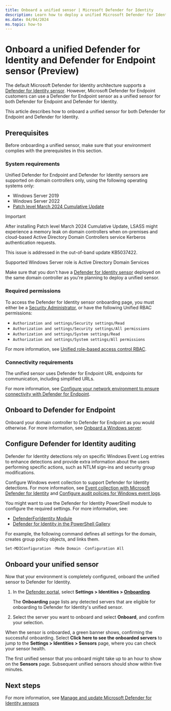 ```yaml
---
title: Onboard a unified sensor | Microsoft Defender for Identity
description: Learn how to deploy a unified Microsoft Defender for Identity and Microsoft Defender for Endpoint sensor.
ms.date: 04/04/2024
ms.topic: how-to
---
```


# Onboard a unified Defender for Identity and Defender for Endpoint sensor (Preview)

The default Microsoft Defender for Identity architecture supports a [Defender for Identity sensor](deploy-defender-identity.md). However, Microsoft Defender for Endpoint customers can use a Defender for Endpoint sensor as a unified sensor for both Defender for Endpoint and Defender for Identity.

This article describes how to onboard a unified sensor for both Defender for Endpoint and Defender for Identity.

## Prerequisites

Before onboarding a unified sensor, make sure that your environment complies with the prerequisites in this section.

### System requirements

Unified Defender for Endpoint and Defender for Identity sensors are supported on domain controllers only, using the following operating systems only:

- Windows Server 2019
- Windows Server 2022
- [Patch level March 2024 Cumulative Update](https://support.microsoft.com/topic/march-12-2024-kb5035857-os-build-20348-2340-a7953024-bae2-4b1a-8fc1-74a17c68203c)

> [!IMPORTANT]
>After installing Patch level March 2024 Cumulative Update, LSASS might experience a memory leak on domain controllers when on-premises and cloud-based Active Directory Domain Controllers service Kerberos authentication requests.
>
> This issue is addressed in the out-of-band update KB5037422.

<!--what does this mean?-->
Supported Windows Server role is Active Directory Domain Services

Make sure that you don't have a [Defender for Identity sensor](deploy-defender-identity.md) deployed on the same domain controller as you're planning to deploy a unified sensor.

### Required permissions


To access the Defender for Identity sensor onboarding page, you must either be a [Security Administrator](/entra/identity/role-based-access-control/permissions-reference), or have the following Unified RBAC permissions:

- `Authorization and settings/Security settings/Read`
- `Authorization and settings/Security settings/All permissions`
- `Authorization and settings/System settings/Read`
- `Authorization and settings/System settings/All permissions`

For more information, see [Unified role-based access control RBAC](/defender-for-identity/role-groups#unified-role-based-access-control-rbac).

### Connectivity requirements

The unified sensor uses Defender for Endpoint URL endpoints for communication, including simplified URLs.

For more information, see [Configure your network environment to ensure connectivity with Defender for Endpoint](/microsoft-365/security/defender-endpoint/configure-environment##enable-access-to-microsoft-defender-for-endpoint-service-urls-in-the-proxy-server).

## Onboard to Defender for Endpoint

Onboard your domain controller to Defender for Endpoint as you would otherwise. For more information, see [Onboard a Windows server](/microsoft-365/security/defender-endpoint/onboard-windows-server).

## Configure Defender for Identity auditing

Defender for Identity detections rely on specific Windows Event Log entries to enhance detections and provide extra information about the users performing specific actions, such as NTLM sign-ins and security group modifications.

Configure Windows event collection to support Defender for Identity detections. For more information, see [Event collection with Microsoft Defender for Identity](event-collection-overview.md) and [Configure audit policies for Windows event logs](configure-windows-event-collection.md).

You might want to use the Defender for Identity PowerShell module to configure the required settings. For more information, see:

- [DefenderForIdentity Module](/powershell/module/defenderforidentity/)
- [Defender for Identity in the PowerShell Gallery](https://www.powershellgallery.com/packages/DefenderForIdentity/)

For example, the following command defines all settings for the domain, creates group policy objects, and links them.

```powershell
Set-MDIConfiguration -Mode Domain -Configuration All
```

## Onboard your unified sensor

Now that your environment is completely configured, onboard the unified sensor to Defender for Identity.

1. In the [Defender portal](https://security.microsoft.com), select **Settings > Identities > [Onboarding](https://security.microsoft.com/settings/identities?tabid=onboarding)**. 

    The **Onboarding** page lists any detected servers that are eligible for onboarding to Defender for Identity's unified sensor.

1. Select the server you want to onboard and select **Onboard**, and confirm your selection. 
 
When the sensor is onboarded, a green banner shows, confirming the successful onboarding. Select **Click here to see the onboarded servers** to jump to the **Settings > Identities > Sensors** page, where you can check your sensor health.

The first unified sensor that you onboard might take up to an hour to show on the **Sensors** page. Subsequent unified sensors should show within five minutes.

## Next steps

For more information, see [Manage and update Microsoft Defender for Identity sensors](../sensor-settings.md)
